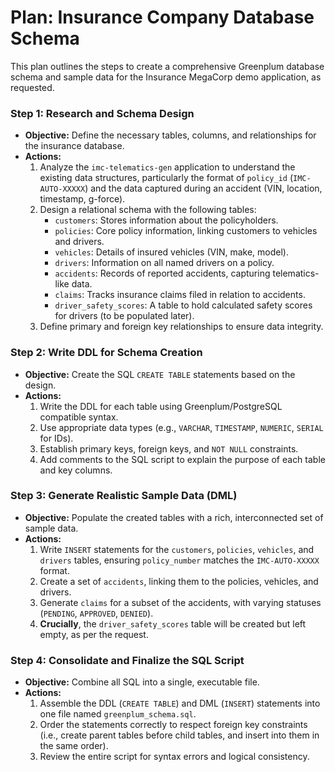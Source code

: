 # Plan: Insurance Company Database Schema

This plan outlines the steps to create a comprehensive Greenplum database schema and sample data for the Insurance MegaCorp demo application, as requested.

### Step 1: Research and Schema Design

-   **Objective:** Define the necessary tables, columns, and relationships for the insurance database.
-   **Actions:**
    1.  Analyze the `imc-telematics-gen` application to understand the existing data structures, particularly the format of `policy_id` (`IMC-AUTO-XXXXX`) and the data captured during an accident (VIN, location, timestamp, g-force).
    2.  Design a relational schema with the following tables:
        -   `customers`: Stores information about the policyholders.
        -   `policies`: Core policy information, linking customers to vehicles and drivers.
        -   `vehicles`: Details of insured vehicles (VIN, make, model).
        -   `drivers`: Information on all named drivers on a policy.
        -   `accidents`: Records of reported accidents, capturing telematics-like data.
        -   `claims`: Tracks insurance claims filed in relation to accidents.
        -   `driver_safety_scores`: A table to hold calculated safety scores for drivers (to be populated later).
    3.  Define primary and foreign key relationships to ensure data integrity.

### Step 2: Write DDL for Schema Creation

-   **Objective:** Create the SQL `CREATE TABLE` statements based on the design.
-   **Actions:**
    1.  Write the DDL for each table using Greenplum/PostgreSQL compatible syntax.
    2.  Use appropriate data types (e.g., `VARCHAR`, `TIMESTAMP`, `NUMERIC`, `SERIAL` for IDs).
    3.  Establish primary keys, foreign keys, and `NOT NULL` constraints.
    4.  Add comments to the SQL script to explain the purpose of each table and key columns.

### Step 3: Generate Realistic Sample Data (DML)

-   **Objective:** Populate the created tables with a rich, interconnected set of sample data.
-   **Actions:**
    1.  Write `INSERT` statements for the `customers`, `policies`, `vehicles`, and `drivers` tables, ensuring `policy_number` matches the `IMC-AUTO-XXXXX` format.
    2.  Create a set of `accidents`, linking them to the policies, vehicles, and drivers.
    3.  Generate `claims` for a subset of the accidents, with varying statuses (`PENDING`, `APPROVED`, `DENIED`).
    4.  **Crucially**, the `driver_safety_scores` table will be created but left empty, as per the request.

### Step 4: Consolidate and Finalize the SQL Script

-   **Objective:** Combine all SQL into a single, executable file.
-   **Actions:**
    1.  Assemble the DDL (`CREATE TABLE`) and DML (`INSERT`) statements into one file named `greenplum_schema.sql`.
    2.  Order the statements correctly to respect foreign key constraints (i.e., create parent tables before child tables, and insert into them in the same order).
    3.  Review the entire script for syntax errors and logical consistency.